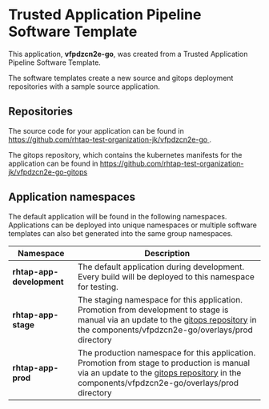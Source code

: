 # Trusted Application Pipeline Software Template

This application, **vfpdzcn2e-go**, was created from a Trusted Application Pipeline Software Template.

The software templates create a new source and gitops deployment repositories with a sample source application. 

## Repositories

The source code for your application can be found in [https://github.com/rhtap-test-organization-jk/vfpdzcn2e-go ](https://github.com/rhtap-test-organization-jk/vfpdzcn2e-go ).
 
The gitops repository, which contains the kubernetes manifests for the application can be found in 
[https://github.com/rhtap-test-organization-jk/vfpdzcn2e-go-gitops ](https://github.com/rhtap-test-organization-jk/vfpdzcn2e-go-gitops ) 

## Application namespaces 

The default application will be found in the following namespaces. Applications can be deployed into unique namespaces or multiple software templates can also bet generated into the same group namespaces.  

|  Namespace   |  Description   |  
| -------- | -------- |   
| **rhtap-app-development** | The default application during development. Every build will be deployed to this namespace for testing. | 
| **rhtap-app-stage** | The staging namespace for this application. Promotion from development to stage is manual via an update to the [gitops repository](https://github.com/rhtap-test-organization-jk/vfpdzcn2e-go-gitops ) in the components/vfpdzcn2e-go/overlays/prod directory |  
| **rhtap-app-prod** | The production namespace for this application. Promotion from stage to production is manual via an update to the [gitops repository](https://github.com/rhtap-test-organization-jk/vfpdzcn2e-go-gitops ) in the components/vfpdzcn2e-go/overlays/prod directory | 